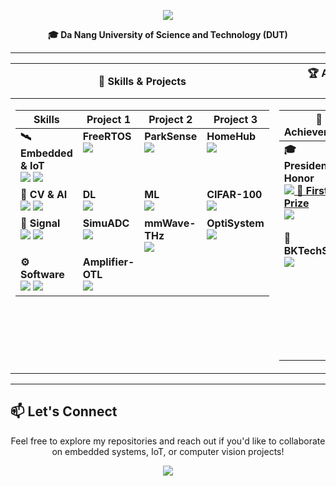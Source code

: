 <p align="center">
  <img src="https://readme-typing-svg.herokuapp.com/?font=Righteous&size=35&center=true&vCenter=true&width=600&height=70&duration=4000&lines=Hi+There!+👋;I'm+Ba+Thanh;Electronics+Engineering" />
</p>
<p align="center">
  <b>🎓 Da Nang University of Science and Technology (DUT)</b>
</p>

---
<div align="center">
<table width="96%">
  <colgroup>
    <col width="58%"><col width="42%">
  </colgroup>
  <thead>
    <tr>
      <th>🔧 Skills & Projects</th>
      <th>🏆 Achievements & 📜 Certifications</th>
    </tr>
  </thead>
  <tbody>
    <tr>
      <!-- ================= LEFT: SKILLS + PROJECTS (NESTED TABLE) ================= -->
      <td valign="top">
        <table width="100%">
          <colgroup>
            <col width="45%"><col width="18%"><col width="18%"><col width="19%">
          </colgroup>
          <thead>
            <tr>
              <th>Skills</th>
              <th>Project 1</th>
              <th>Project 2</th>
              <th>Project 3</th>
            </tr>
          </thead>
          <tbody>
            <!-- Embedded & IoT -->
            <tr>
              <td valign="top">
                <b>🛰️ Embedded & IoT</b><br/>
                <img src="https://img.shields.io/badge/ESP32-E7352C?style=flat-square&logo=espressif&logoColor=white"/>
                <img src="https://img.shields.io/badge/PlatformIO-FF6600?style=flat-square&logo=platformio&logoColor=white"/>
              </td>
              <td valign="top">
                <b>FreeRTOS</b><br/>
                <a href="https://github.com/bathanh0309/FreeAqua-RTOS">
                  <img src="https://img.shields.io/badge/View-00C7B7?style=for-the-badge&logo=github&logoColor=white"/>
                </a>
              </td>
              <td valign="top">
                <b>ParkSense</b><br/>
                <a href="https://github.com/bathanh0309/PBL3_Smart_Parking">
                  <img src="https://img.shields.io/badge/View-4285F4?style=for-the-badge&logo=github&logoColor=white"/>
                </a>
              </td>
              <td valign="top">
                <b>HomeHub</b><br/>
                <a href="https://github.com/bathanh0309/IoT-HomeHub">
                  <img src="https://img.shields.io/badge/View-FF6F00?style=for-the-badge&logo=github&logoColor=white"/>
                </a>
              </td>
            </tr>
            <!-- CV & AI -->
            <tr>
              <td valign="top">
                <b>🧠 CV & AI</b><br/>
                <img src="https://img.shields.io/badge/TensorFlow-FF6F00?style=flat-square&logo=tensorflow&logoColor=white"/>
                <img src="https://img.shields.io/badge/OpenCV-5C3EE8?style=flat-square&logo=opencv&logoColor=white"/>
              </td>
              <td valign="top">
                <b>DL</b><br/>
                <a href="https://github.com/bathanh0309/DeepLearning">
                  <img src="https://img.shields.io/badge/View-FF6F00?style=for-the-badge&logo=github&logoColor=white"/>
                </a>
              </td>
              <td valign="top">
                <b>ML</b><br/>
                <a href="https://github.com/bathanh0309/MachineLearning">
                  <img src="https://img.shields.io/badge/View-0078D7?style=for-the-badge&logo=github&logoColor=white"/>
                </a>
              </td>
              <td valign="top">
                <b>CIFAR-100</b><br/>
                <a href="https://github.com/bathanh0309/DeepLearning">
                  <img src="https://img.shields.io/badge/View-1f6feb?style=for-the-badge&logo=github&logoColor=white"/>
                </a>
              </td>
            </tr>
            <!-- Signal -->
            <tr>
              <td valign="top">
                <b>📡 Signal</b><br/>
                <img src="https://img.shields.io/badge/Simulink-FF8C00?style=flat-square&logo=mathworks&logoColor=white"/>
                <img src="https://img.shields.io/badge/OptiSystem-005BAC?style=flat-square"/>
              </td>
              <td valign="top">
                <b>SimuADC</b><br/>
                <a href="https://github.com/bathanh0309/SimuADC">
                  <img src="https://img.shields.io/badge/View-FF8C00?style=for-the-badge&logo=github&logoColor=white"/>
                </a>
              </td>
              <td valign="top">
                <b>mmWave-THz</b><br/>
                <a href="https://github.com/bathanh0309/mmWave-THz">
                  <img src="https://img.shields.io/badge/View-6A1B9A?style=for-the-badge&logo=github&logoColor=white"/>
                </a>
              </td>
              <td valign="top">
                <b>OptiSystem</b><br/>
                <a href="https://github.com/bathanh0309/Optisystem">
                  <img src="https://img.shields.io/badge/View-005BAC?style=for-the-badge&logo=github&logoColor=white"/>
                </a>
              </td>
            </tr>
            <!-- Software -->
            <tr>
              <td valign="top">
                <b>⚙️ Software</b><br/>
                <img src="https://img.shields.io/badge/Docker-2496ED?style=flat-square&logo=docker&logoColor=white"/>
                <img src="https://img.shields.io/badge/Git-F05032?style=flat-square&logo=git&logoColor=white"/>
              </td>
              <td valign="top">
                <b>Amplifier-OTL</b><br/>
                <a href="https://github.com/bathanh0309/Amplifier-OTL">
                  <img src="https://img.shields.io/badge/View-1E5083?style=for-the-badge&logo=github&logoColor=white"/>
                </a>
              </td>
              <td valign="top">&nbsp;</td>
              <td valign="top">&nbsp;</td>
            </tr>
          </tbody>
        </table>
      </td>
      <!-- ================= RIGHT: ACHIEVEMENTS + CERTIFICATIONS (NESTED TABLE) ================= -->
      <td valign="top">
        <table width="100%">
          <colgroup>
            <col width="50%"><col width="50%">
          </colgroup>
          <thead>
            <tr>
              <th>🏅 Achievements</th>
              <th>📜 Certifications</th>
            </tr>
          </thead>
          <tbody>
            <tr>
              <td valign="top">
                <b>🎓 Presidential Honor</b><br/>
                <a href="https://drive.google.com/file/d/1tr2x93TwjTtUAfHl8ggOcIgXE5LCZisv/view">
                  <img src="https://img.shields.io/badge/Certificate-4285F4?style=for-the-badge&logo=googledrive&logoColor=white"/>
                <b>🥇 First Prize</b><br/>
                <a href="https://drive.google.com/file/d/1iI_mmLu6SrupykpjnciBaJUs4rW604Rp/view">
                  <img src="https://img.shields.io/badge/Certificate-FFD700?style=for-the-badge&logo=googledrive&logoColor=white"/>
                </a><br/><br/>
                <b>🥈 BKTechShow</b><br/>
                <a href="https://drive.google.com/file/d/1Nn8-F5u36uuBbKG1-ddfdwV_-vlJIkSc/view">
                  <img src="https://img.shields.io/badge/Certificate-C0C0C0?style=for-the-badge&logo=googledrive&logoColor=white"/>
                </a><br/><br/>
              </td>
              <td valign="top">
                <b>NVIDIA — Fundamentals of DL</b><br/>
                <a href="https://drive.google.com/file/d/1IS7MKVRLEAUrxG3UAmzJelLf3vWU4Bb1/view">
                  <img src="https://img.shields.io/badge/View-76B900?style=for-the-badge&logo=googledrive&logoColor=white"/>
                </a><br/><br/>
                <b>FPGA-based ECG Enhancement</b><br/>
                <a href="https://drive.google.com/file/d/1GZvRcehhXUOCUiw5jLp3gS9lZ-kPk8T2/view">
                  <img src="https://img.shields.io/badge/View-FF6B6B?style=for-the-badge&logo=googledrive&logoColor=white"/>
                </a><br/><br/>
                <b>AI for Autonomous Vehicles</b><br/>
                <a href="https://drive.google.com/file/d/1NluBnhDf06USY6wm1r2R16zXldbwUppn/view">
                  <img src="https://img.shields.io/badge/View-0A84FF?style=for-the-badge&logo=googledrive&logoColor=white"/>
                </a><br/><br/>
                <b>Smart Waste Classification</b><br/>
                <a href="https://drive.google.com/file/d/16xMIXrvLCCrfZcEmQYMUcUV3Awe2gYDk/view">
                  <img src="https://img.shields.io/badge/View-4CAF50?style=for-the-badge&logo=googledrive&logoColor=white"/>
                </a>
              </td>
            </tr>
          </tbody>
        </table>
      </td>
    </tr>
  </tbody>
</table>
</div>


---

## 📫 Let's Connect

<p align="center">
  Feel free to explore my repositories and reach out if you'd like to collaborate on embedded systems, IoT, or computer vision projects!
</p>

<p align="center">
  <img src="https://komarev.com/ghpvc/?username=bathanh0309&color=blueviolet&style=flat-square&label=Profile+Views" />
</p>

